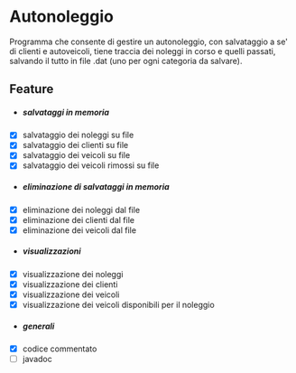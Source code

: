 # Autonoleggio
Programma che consente di gestire un autonoleggio, con salvataggio a se' di clienti e autoveicoli, tiene traccia dei noleggi in corso e quelli passati, salvando il tutto in file .dat (uno per ogni categoria da salvare).

## Feature
- ##### salvataggi in memoria
- [x] salvataggio dei noleggi su file <br>
- [x] salvataggio dei clienti su file
- [x] salvataggio dei veicoli su file
- [x] salvataggio dei veicoli rimossi su file
- ##### eliminazione di salvataggi in memoria
- [x] eliminazione dei noleggi dal file
- [x] eliminazione dei clienti dal file
- [x] eliminazione dei veicoli dal file
- ##### visualizzazioni
- [x] visualizzazione dei noleggi
- [x] visualizzazione dei clienti
- [x] visualizzazione dei veicoli
- [x] visualizzazione dei veicoli disponibili per il noleggio
- ##### generali
- [x] codice commentato
- [ ] javadoc
